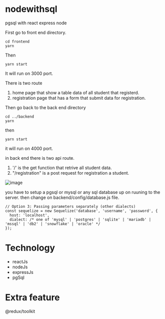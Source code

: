 # nodewithsql

pgsql with react express node

First go to front end directory.

```
cd frontend
yarn
```

Then

```
yarn start
```

It will run on 3000 port.

There is two route

1. home page that show a table data of all student that registerd.
2. registration page that has a form that submit data for registration.

Then go back to the back end directory

```
cd ../backend
yarn
```

then

```
yarn start
```

it will run on 4000 port.

in back end there is two api route.

1. '/' is the get function that retrive all student data.
2. "/registration" is a post request for registration a student.
   
![image](https://github.com/Soab42/nodewithsql/assets/108150913/de07fc90-1555-4643-88b0-3c204ede5623)

you have to setup a pgsql or mysql or any sql database up on ruuning to the server. then change on backend/config/database.js file.
```
// Option 3: Passing parameters separately (other dialects)
const sequelize = new Sequelize('database', 'username', 'password', {
  host: 'localhost',
  dialect: /* one of 'mysql' | 'postgres' | 'sqlite' | 'mariadb' | 'mssql' | 'db2' | 'snowflake' | 'oracle' */
});
```

# Technology

- reactJs
- nodeJs
- expressJs
- pgSql

# Extra feature

@redux/toolkit
